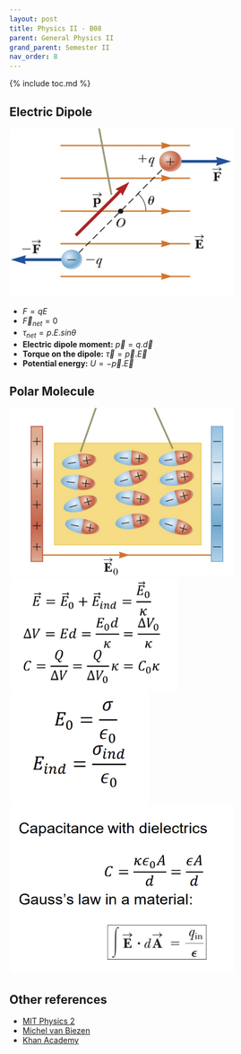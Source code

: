 ```yaml
---
layout: post
title: Physics II - B08
parent: General Physics II
grand_parent: Semester II
nav_order: 8
---
```


{% include toc.md %}

## Electric Dipole
<img src = "P5KFKPu.png" width = 400 height = 300>

* $F = qE$
* $\vec F_{net} = 0$
* $\tau_{net} = p.E.sin\theta$
* **Electric dipole moment:** $\vec p = q.\vec d$
* **Torque on the dipole:** $\vec \tau = \vec p. \vec E$
* **Potential energy:** $U = -\vec p. \vec E$

## Polar Molecule
<img src = "RUklwVO.png" width = 400 height = 300>

<img src = "rO7haY2.png" width = 300 height = 200>

<img src = "DcehsfT.png" width = 250 height = 200>

<img src = "srgM291.png" width = 400 height = 300>


## Other references
* [MIT Physics 2](https://www.youtube.com/playlist?list=PLyQSN7X0ro2314mKyUiOILaOC2hk6Pc3j)
* [Michel van Biezen](https://www.youtube.com/playlist?list=PLX2gX-ftPVXX7BZOcM1Y2gb8IQrTBrmUB)
* [Khan Academy](https://www.khanacademy.org/science/in-in-class-12th-physics-india)